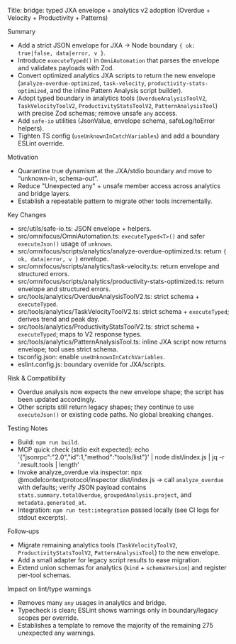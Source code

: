Title: bridge: typed JXA envelope + analytics v2 adoption (Overdue + Velocity + Productivity + Patterns)

Summary
- Add a strict JSON envelope for JXA → Node boundary `{ ok: true|false, data|error, v }`.
- Introduce `executeTyped()` in `OmniAutomation` that parses the envelope and validates payloads with Zod.
- Convert optimized analytics JXA scripts to return the new envelope (`analyze-overdue-optimized`, `task-velocity`, `productivity-stats-optimized`, and the inline Pattern Analysis script builder).
- Adopt typed boundary in analytics tools (`OverdueAnalysisToolV2`, `TaskVelocityToolV2`, `ProductivityStatsToolV2`, `PatternAnalysisTool`) with precise Zod schemas; remove unsafe `any` access.
- Add `safe-io` utilities (JsonValue, envelope schema, safeLog/toError helpers).
- Tighten TS config (`useUnknownInCatchVariables`) and add a boundary ESLint override.

Motivation
- Quarantine true dynamism at the JXA/stdio boundary and move to “unknown-in, schema-out”.
- Reduce "Unexpected any" + unsafe member access across analytics and bridge layers.
- Establish a repeatable pattern to migrate other tools incrementally.

Key Changes
- src/utils/safe-io.ts: JSON envelope + helpers.
- src/omnifocus/OmniAutomation.ts: `executeTyped<T>()` and safer `executeJson()` usage of `unknown`.
- src/omnifocus/scripts/analytics/analyze-overdue-optimized.ts: return `{ ok, data|error, v }` envelope.
- src/omnifocus/scripts/analytics/task-velocity.ts: return envelope and structured errors.
- src/omnifocus/scripts/analytics/productivity-stats-optimized.ts: return envelope and structured errors.
- src/tools/analytics/OverdueAnalysisToolV2.ts: strict schema + `executeTyped`.
- src/tools/analytics/TaskVelocityToolV2.ts: strict schema + `executeTyped`; derives trend and peak day.
- src/tools/analytics/ProductivityStatsToolV2.ts: strict schema + `executeTyped`; maps to V2 response types.
- src/tools/analytics/PatternAnalysisTool.ts: inline JXA script now returns envelope; tool uses strict schema.
- tsconfig.json: enable `useUnknownInCatchVariables`.
- eslint.config.js: boundary override for JXA/scripts.

Risk & Compatibility
- Overdue analysis now expects the new envelope shape; the script has been updated accordingly.
- Other scripts still return legacy shapes; they continue to use `executeJson()` or existing code paths. No global breaking changes.

Testing Notes
- Build: `npm run build`.
- MCP quick check (stdio exit expected):
  echo '{"jsonrpc":"2.0","id":1,"method":"tools/list"}' | node dist/index.js | jq -r '.result.tools | length'
- Invoke analyze_overdue via inspector:
  npx @modelcontextprotocol/inspector dist/index.js
  → call `analyze_overdue` with defaults; verify JSON payload contains `stats.summary.totalOverdue`, `groupedAnalysis.project`, and `metadata.generated_at`.
- Integration: `npm run test:integration` passed locally (see CI logs for stdout excerpts).

Follow‑ups
- Migrate remaining analytics tools (`TaskVelocityToolV2`, `ProductivityStatsToolV2`, `PatternAnalysisTool`) to the new envelope.
- Add a small adapter for legacy script results to ease migration.
- Extend union schemas for analytics (`kind` + `schemaVersion`) and register per-tool schemas.

Impact on lint/type warnings
- Removes many `any` usages in analytics and bridge.
- Typecheck is clean; ESLint shows warnings only in boundary/legacy scopes per override.
- Establishes a template to remove the majority of the remaining 275 unexpected any warnings.
